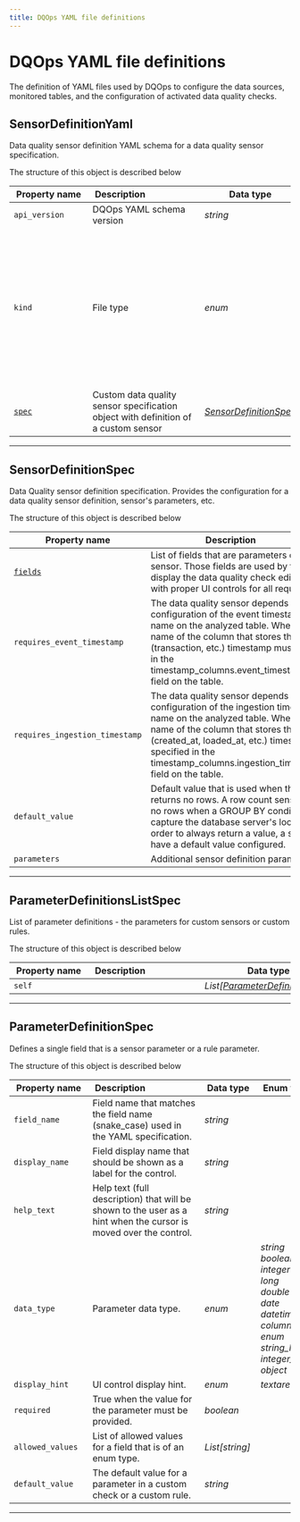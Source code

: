 ```yaml
---
title: DQOps YAML file definitions
---
```

# DQOps YAML file definitions
The definition of YAML files used by DQOps to configure the data sources, monitored tables, and the configuration of activated data quality checks.


## SensorDefinitionYaml
Data quality sensor definition YAML schema for a data quality sensor specification.


The structure of this object is described below

|&nbsp;Property&nbsp;name&nbsp;|&nbsp;Description&nbsp;&nbsp;&nbsp;&nbsp;&nbsp;&nbsp;&nbsp;&nbsp;&nbsp;&nbsp;&nbsp;&nbsp;&nbsp;&nbsp;&nbsp;&nbsp;&nbsp;&nbsp;&nbsp;&nbsp;&nbsp;|&nbsp;Data&nbsp;type&nbsp;|&nbsp;Enum&nbsp;values&nbsp;|&nbsp;Default&nbsp;value&nbsp;|&nbsp;Sample&nbsp;values&nbsp;|
|---------------|---------------------------------|-----------|-------------|---------------|---------------|
|<span class="no-wrap-code ">`api_version`</span>|DQOps YAML schema version|*string*| |dqo/v1| |
|<span class="no-wrap-code ">`kind`</span>|File type|*enum*|*source*<br/>*table*<br/>*sensor*<br/>*provider_sensor*<br/>*rule*<br/>*check*<br/>*settings*<br/>*file_index*<br/>*dashboards*<br/>*default_schedules*<br/>*default_checks*<br/>*default_table_checks*<br/>*default_column_checks*<br/>*default_notifications*<br/>|sensor| |
|<span class="no-wrap-code ">[`spec`](./SensorDefinitionYaml.md#sensordefinitionspec)</span>|Custom data quality sensor specification object with definition of a custom sensor|*[SensorDefinitionSpec](./SensorDefinitionYaml.md#sensordefinitionspec)*| | | |



___

## SensorDefinitionSpec
Data Quality sensor definition specification. Provides the configuration for a data quality sensor definition, sensor&#x27;s parameters, etc.


The structure of this object is described below

|&nbsp;Property&nbsp;name&nbsp;|&nbsp;Description&nbsp;&nbsp;&nbsp;&nbsp;&nbsp;&nbsp;&nbsp;&nbsp;&nbsp;&nbsp;&nbsp;&nbsp;&nbsp;&nbsp;&nbsp;&nbsp;&nbsp;&nbsp;&nbsp;&nbsp;&nbsp;|&nbsp;Data&nbsp;type&nbsp;|&nbsp;Enum&nbsp;values&nbsp;|&nbsp;Default&nbsp;value&nbsp;|&nbsp;Sample&nbsp;values&nbsp;|
|---------------|---------------------------------|-----------|-------------|---------------|---------------|
|<span class="no-wrap-code ">[`fields`](./SensorDefinitionYaml.md#parameterdefinitionslistspec)</span>|List of fields that are parameters of a custom sensor. Those fields are used by the DQOps UI to display the data quality check editing screens with proper UI controls for all required fields.|*[ParameterDefinitionsListSpec](./SensorDefinitionYaml.md#parameterdefinitionslistspec)*| | | |
|<span class="no-wrap-code ">`requires_event_timestamp`</span>|The data quality sensor depends on the configuration of the event timestamp column name on the analyzed table. When true, the name of the column that stores the event (transaction, etc.) timestamp must be specified in the timestamp_columns.event_timestamp_column field on the table.|*boolean*| | | |
|<span class="no-wrap-code ">`requires_ingestion_timestamp`</span>|The data quality sensor depends on the configuration of the ingestion timestamp column name on the analyzed table. When true, the name of the column that stores the ingestion (created_at, loaded_at, etc.) timestamp must be specified in the timestamp_columns.ingestion_timestamp_column field on the table.|*boolean*| | | |
|<span class="no-wrap-code ">`default_value`</span>|Default value that is used when the sensor returns no rows. A row count sensor may return no rows when a GROUP BY condition is added to capture the database server&#x27;s local time zone. In order to always return a value, a sensor may have a default value configured.|*double*| | | |
|<span class="no-wrap-code ">`parameters`</span>|Additional sensor definition parameters|*Dict[string, string]*| | | |



___

## ParameterDefinitionsListSpec
List of parameter definitions - the parameters for custom sensors or custom rules.


The structure of this object is described below

|&nbsp;Property&nbsp;name&nbsp;|&nbsp;Description&nbsp;&nbsp;&nbsp;&nbsp;&nbsp;&nbsp;&nbsp;&nbsp;&nbsp;&nbsp;&nbsp;&nbsp;&nbsp;&nbsp;&nbsp;&nbsp;&nbsp;&nbsp;&nbsp;&nbsp;&nbsp;|&nbsp;Data&nbsp;type&nbsp;|&nbsp;Enum&nbsp;values&nbsp;|&nbsp;Default&nbsp;value&nbsp;|&nbsp;Sample&nbsp;values&nbsp;|
|---------------|---------------------------------|-----------|-------------|---------------|---------------|
|<span class="no-wrap-code ">`self`</span>||*List[[ParameterDefinitionSpec](./SensorDefinitionYaml.md#parameterdefinitionspec)]*| | | |



___

## ParameterDefinitionSpec
Defines a single field that is a sensor parameter or a rule parameter.


The structure of this object is described below

|&nbsp;Property&nbsp;name&nbsp;|&nbsp;Description&nbsp;&nbsp;&nbsp;&nbsp;&nbsp;&nbsp;&nbsp;&nbsp;&nbsp;&nbsp;&nbsp;&nbsp;&nbsp;&nbsp;&nbsp;&nbsp;&nbsp;&nbsp;&nbsp;&nbsp;&nbsp;|&nbsp;Data&nbsp;type&nbsp;|&nbsp;Enum&nbsp;values&nbsp;|&nbsp;Default&nbsp;value&nbsp;|&nbsp;Sample&nbsp;values&nbsp;|
|---------------|---------------------------------|-----------|-------------|---------------|---------------|
|<span class="no-wrap-code ">`field_name`</span>|Field name that matches the field name (snake_case) used in the YAML specification.|*string*| | | |
|<span class="no-wrap-code ">`display_name`</span>|Field display name that should be shown as a label for the control.|*string*| | | |
|<span class="no-wrap-code ">`help_text`</span>|Help text (full description) that will be shown to the user as a hint when the cursor is moved over the control.|*string*| | | |
|<span class="no-wrap-code ">`data_type`</span>|Parameter data type.|*enum*|*string*<br/>*boolean*<br/>*integer*<br/>*long*<br/>*double*<br/>*date*<br/>*datetime*<br/>*column_name*<br/>*enum*<br/>*string_list*<br/>*integer_list*<br/>*object*<br/>| | |
|<span class="no-wrap-code ">`display_hint`</span>|UI control display hint.|*enum*|*textarea*<br/>| | |
|<span class="no-wrap-code ">`required`</span>|True when the value for the parameter must be provided.|*boolean*| | | |
|<span class="no-wrap-code ">`allowed_values`</span>|List of allowed values for a field that is of an enum type.|*List[string]*| | | |
|<span class="no-wrap-code ">`default_value`</span>|The default value for a parameter in a custom check or a custom rule.|*string*| | | |



___

